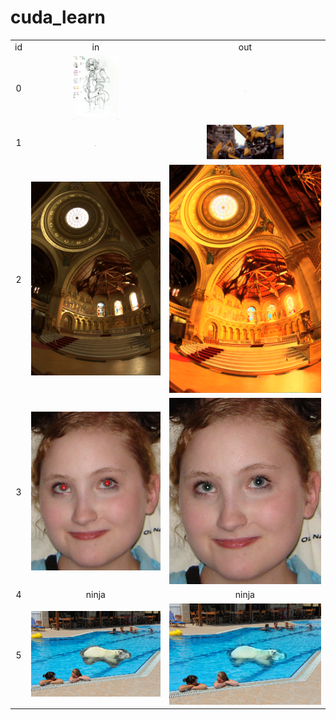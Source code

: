 # cuda_learn
<table style="width:100%">
  <tr>
    <td style="text-align:center; vertical-align:middle;">id</td>
    <td style="text-align:center; vertical-align:middle;">in</td>
    <td style="text-align:center; vertical-align:middle;">out</td>
  </tr>
  <tr>
    <td style="text-align:center; vertical-align:middle;">0</td>
    <td style="text-align:center; vertical-align:middle;"><img src="https://github.com/YQX113/cuda_learn/blob/main/00/in_00.jpg" style="zoom:10%;" /><img src="https://github.com/YQX113/cuda_learn/blob/main/00/in_01.jpg" style="zoom:5%;" /></td>
    <td style="text-align:center; vertical-align:middle;"><img src="https://github.com/YQX113/cuda_learn/blob/main/00/out.png" style="zoom:9%;" /></td>
  </tr>
  <tr>
    <td style="text-align:center; vertical-align:middle;">1</td>
    <td style="text-align:center; vertical-align:middle;"><img src="https://github.com/YQX113/cuda_learn/blob/main/01/in.jpg" style="zoom:12%;" /></td>
    <td style="text-align:center; vertical-align:middle;"><img src="https://github.com/YQX113/cuda_learn/blob/main/01/out.jpg" style="zoom:12%;" /></td>
  </tr>
  <tr>
    <td style="text-align:center; vertical-align:middle;">2</td>
    <td style="text-align:center; vertical-align:middle;"><img src="https://github.com/YQX113/cuda_learn/blob/main/02/in.jpg" style="zoom: 80%;" /></td>
    <td style="text-align:center; vertical-align:middle;"><img src="https://github.com/YQX113/cuda_learn/blob/main/02/out.png" style="zoom:80%;" /></td>
  </tr>
  <tr>
    <td style="text-align:center; vertical-align:middle;">3</td>
    <td style="text-align:center; vertical-align:middle;"><img src="https://github.com/YQX113/cuda_learn/blob/main/03/in.jpg" style="zoom:98.5%;" /></td>
    <td style="text-align:center; vertical-align:middle;"><img src="https://github.com/YQX113/cuda_learn/blob/main/03/out.png" /></td>
  </tr>
  <tr>
    <td style="text-align:center; vertical-align:middle;">4</td>
    <td style="text-align:center; vertical-align:middle;">ninja</td>
    <td style="text-align:center; vertical-align:middle;">ninja</td>
  </tr>
  <tr>
    <td style="text-align:center; vertical-align:middle;">5</td>
    <td style="text-align:center; vertical-align:middle;"><img src="https://github.com/YQX113/cuda_learn/blob/main/05/in.jpg" style="zoom:83.9%;" /></td>
    <td style="text-align:center; vertical-align:middle;"><img src="https://github.com/YQX113/cuda_learn/blob/main/05/out.png" /></td>
  </tr>
</table>
